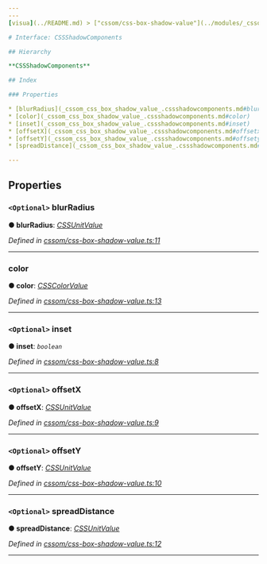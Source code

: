 ```yaml
---
---
[visua](../README.md) > ["cssom/css-box-shadow-value"](../modules/_cssom_css_box_shadow_value_.md) > [CSSShadowComponents](../interfaces/_cssom_css_box_shadow_value_.cssshadowcomponents.md)

# Interface: CSSShadowComponents

## Hierarchy

**CSSShadowComponents**

## Index

### Properties

* [blurRadius](_cssom_css_box_shadow_value_.cssshadowcomponents.md#blurradius)
* [color](_cssom_css_box_shadow_value_.cssshadowcomponents.md#color)
* [inset](_cssom_css_box_shadow_value_.cssshadowcomponents.md#inset)
* [offsetX](_cssom_css_box_shadow_value_.cssshadowcomponents.md#offsetx)
* [offsetY](_cssom_css_box_shadow_value_.cssshadowcomponents.md#offsety)
* [spreadDistance](_cssom_css_box_shadow_value_.cssshadowcomponents.md#spreaddistance)

---
```


## Properties

<a id="blurradius"></a>

### `<Optional>` blurRadius

**● blurRadius**: *[CSSUnitValue](../classes/_cssom_css_unit_value_.cssunitvalue.md)*

*Defined in [cssom/css-box-shadow-value.ts:11](https://github.com/umbopepato/visua/blob/221e6a0/src/cssom/css-box-shadow-value.ts#L11)*

___
<a id="color"></a>

###  color

**● color**: *[CSSColorValue](../classes/_cssom_css_color_value_.csscolorvalue.md)*

*Defined in [cssom/css-box-shadow-value.ts:13](https://github.com/umbopepato/visua/blob/221e6a0/src/cssom/css-box-shadow-value.ts#L13)*

___
<a id="inset"></a>

### `<Optional>` inset

**● inset**: *`boolean`*

*Defined in [cssom/css-box-shadow-value.ts:8](https://github.com/umbopepato/visua/blob/221e6a0/src/cssom/css-box-shadow-value.ts#L8)*

___
<a id="offsetx"></a>

### `<Optional>` offsetX

**● offsetX**: *[CSSUnitValue](../classes/_cssom_css_unit_value_.cssunitvalue.md)*

*Defined in [cssom/css-box-shadow-value.ts:9](https://github.com/umbopepato/visua/blob/221e6a0/src/cssom/css-box-shadow-value.ts#L9)*

___
<a id="offsety"></a>

### `<Optional>` offsetY

**● offsetY**: *[CSSUnitValue](../classes/_cssom_css_unit_value_.cssunitvalue.md)*

*Defined in [cssom/css-box-shadow-value.ts:10](https://github.com/umbopepato/visua/blob/221e6a0/src/cssom/css-box-shadow-value.ts#L10)*

___
<a id="spreaddistance"></a>

### `<Optional>` spreadDistance

**● spreadDistance**: *[CSSUnitValue](../classes/_cssom_css_unit_value_.cssunitvalue.md)*

*Defined in [cssom/css-box-shadow-value.ts:12](https://github.com/umbopepato/visua/blob/221e6a0/src/cssom/css-box-shadow-value.ts#L12)*

___

